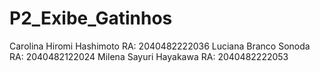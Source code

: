 # P2_Exibe_Gatinhos

Carolina Hiromi Hashimoto RA: 2040482222036 
Luciana Branco Sonoda RA: 2040482122024 
Milena Sayuri Hayakawa RA: 2040482222053
